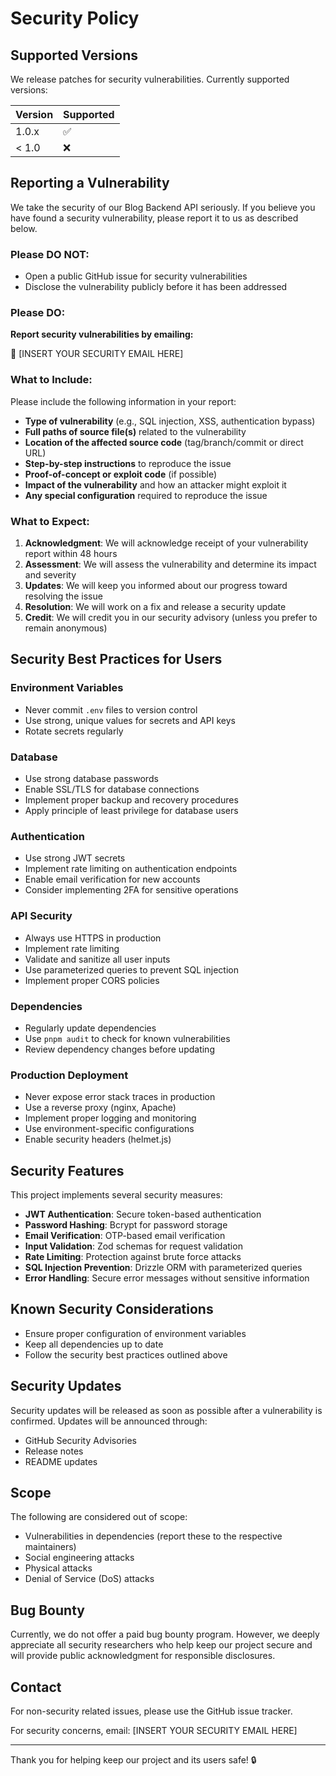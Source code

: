 # Security Policy

## Supported Versions

We release patches for security vulnerabilities. Currently supported versions:

| Version | Supported          |
| ------- | ------------------ |
| 1.0.x   | :white_check_mark: |
| < 1.0   | :x:                |

## Reporting a Vulnerability

We take the security of our Blog Backend API seriously. If you believe you have found a security vulnerability, please report it to us as described below.

### Please DO NOT:

- Open a public GitHub issue for security vulnerabilities
- Disclose the vulnerability publicly before it has been addressed

### Please DO:

**Report security vulnerabilities by emailing:**

📧 [INSERT YOUR SECURITY EMAIL HERE]

### What to Include:

Please include the following information in your report:

- **Type of vulnerability** (e.g., SQL injection, XSS, authentication bypass)
- **Full paths of source file(s)** related to the vulnerability
- **Location of the affected source code** (tag/branch/commit or direct URL)
- **Step-by-step instructions** to reproduce the issue
- **Proof-of-concept or exploit code** (if possible)
- **Impact of the vulnerability** and how an attacker might exploit it
- **Any special configuration** required to reproduce the issue

### What to Expect:

1. **Acknowledgment**: We will acknowledge receipt of your vulnerability report within 48 hours
2. **Assessment**: We will assess the vulnerability and determine its impact and severity
3. **Updates**: We will keep you informed about our progress toward resolving the issue
4. **Resolution**: We will work on a fix and release a security update
5. **Credit**: We will credit you in our security advisory (unless you prefer to remain anonymous)

## Security Best Practices for Users

### Environment Variables

- Never commit `.env` files to version control
- Use strong, unique values for secrets and API keys
- Rotate secrets regularly

### Database

- Use strong database passwords
- Enable SSL/TLS for database connections
- Implement proper backup and recovery procedures
- Apply principle of least privilege for database users

### Authentication

- Use strong JWT secrets
- Implement rate limiting on authentication endpoints
- Enable email verification for new accounts
- Consider implementing 2FA for sensitive operations

### API Security

- Always use HTTPS in production
- Implement rate limiting
- Validate and sanitize all user inputs
- Use parameterized queries to prevent SQL injection
- Implement proper CORS policies

### Dependencies

- Regularly update dependencies
- Use `pnpm audit` to check for known vulnerabilities
- Review dependency changes before updating

### Production Deployment

- Never expose error stack traces in production
- Use a reverse proxy (nginx, Apache)
- Implement proper logging and monitoring
- Use environment-specific configurations
- Enable security headers (helmet.js)

## Security Features

This project implements several security measures:

- **JWT Authentication**: Secure token-based authentication
- **Password Hashing**: Bcrypt for password storage
- **Email Verification**: OTP-based email verification
- **Input Validation**: Zod schemas for request validation
- **Rate Limiting**: Protection against brute force attacks
- **SQL Injection Prevention**: Drizzle ORM with parameterized queries
- **Error Handling**: Secure error messages without sensitive information

## Known Security Considerations

- Ensure proper configuration of environment variables
- Keep all dependencies up to date
- Follow the security best practices outlined above

## Security Updates

Security updates will be released as soon as possible after a vulnerability is confirmed. Updates will be announced through:

- GitHub Security Advisories
- Release notes
- README updates

## Scope

The following are considered out of scope:

- Vulnerabilities in dependencies (report these to the respective maintainers)
- Social engineering attacks
- Physical attacks
- Denial of Service (DoS) attacks

## Bug Bounty

Currently, we do not offer a paid bug bounty program. However, we deeply appreciate all security researchers who help keep our project secure and will provide public acknowledgment for responsible disclosures.

## Contact

For non-security related issues, please use the GitHub issue tracker.

For security concerns, email: [INSERT YOUR SECURITY EMAIL HERE]

---

Thank you for helping keep our project and its users safe! 🔒
